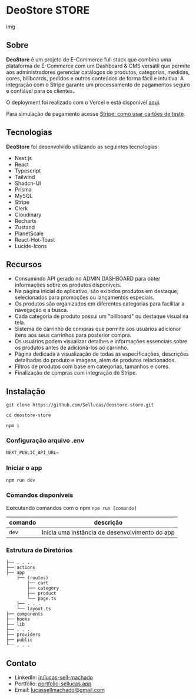 # DeoStore STORE

img

## Sobre

**DeoStore** é um projeto de E-Commerce full stack que combina uma plataforma de E-Commerce com um Dashboard & CMS versátil que permite aos administradores gerenciar catálogos de produtos, categorias, medidas, cores, billboards, pedidos e outros conteúdos de forma fácil e intuitiva. A integração com o Stripe garante um processamento de pagamentos seguro e confiável para os clientes.

O deployment foi realizado com o Vercel e está disponível [aqui](https://deostore-store.vercel.app).

Para simulação de pagamento acesse [Stripe: como usar cartões de teste](https://stripe.com/docs/testing).

## Tecnologias

**DeoStore** foi desenvolvido utilizando as seguintes tecnologias:

- Next.js
- React
- Typescript
- Tailwind
- Shadcn-UI
- Prisma
- MySQL
- Stripe
- Clerk
- Cloudinary
- Recharts
- Zustand
- PlanetScale
- React-Hot-Toast
- Lucide-Icons

## Recursos

- Consumindo API gerado no ADMIN DASHBOARD para obter informações sobre os produtos disponíveis.
- Na página inicial do aplicativo, são exibidos produtos em destaque, selecionados para promoções ou lançamentos especiais.
- Os produtos são organizados em diferentes categorias para facilitar a navegação e a busca.
- Cada categoria de produto possui um "billboard" ou destaque visual na tela.
- Sistema de carrinho de compras que permite aos usuários adicionar itens aos seus carrinhos para posterior compra.
- Os usuários podem visualizar detalhes e informações essenciais sobre os produtos antes de adicioná-los ao carrinho.
- Página dedicada à visualização de todas as especificações, descrições detalhadas do produto e imagens, alem de produtos relacionados.
- Filtros de produtos com base em categorias, tamanhos e cores.
- Finalização de compras com integração do Stripe.

## Instalação

```shell
git clone https://github.com/Sellucas/deostore-store.git

cd deostore-store

npm i
```

### Configuração arquivo .env

```js
NEXT_PUBLIC_API_URL=
```

### Iniciar o app

```shell
npm run dev
```

### Comandos disponíveis

Executando comandos com o npm `npm run [comando]`

comando   | descrição
--------- | ------
`dev`  | Inicia uma instância de desenvolvimento do app

### Estrutura de Diretórios

```
├── . . .
├── actions
├── app
    ├── (routes)
        ├── cart
        ├── category
        ├── product
        └── page.ts
    ├── . . .
    └── layout.ts
├── components
├── hooks
├── lib
├── . . .
├── providers
├── public
└── . . .    
```

## Contato

- LinkedIn: [in/lucas-sell-machado](https://www.linkedin.com/in/lucas-sell-machado/)
- Portfólio: [portfolio-sellucas.app](https://portfolio-sellucas.vercel.app)
- Email: <lucassellmachado@gmail.com>